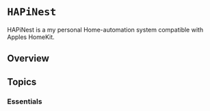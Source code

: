 # ``HAPiNest``

<!--@Metadata {-->
<!--    @PageKind(article)-->
<!--    @PageImage(-->
<!--           purpose: icon, -->
<!--           source: "HomeKitLogo", -->
<!--           alt: "Some generic Homekit logo")-->
<!--    @PageColor(yellow)-->
<!--}-->

HAPiNest is a my personal Home-automation system compatible with Apples HomeKit.

## Overview

<!--![The HAPiNest icon](icon_256x256.png)-->


<!--The program implements the  [HomeKit Accessory Protocol (HAP)](../Resources/HAP-Specification-Non-Commercial-Version.pdf).  -->
<!--It serves as a HomeKit bridge that bundles different HomeKit accessories.  -->
<!--Those accessories can be controlled with Apples Home app (or any other HomeKit-client).  -->
<!--Hardware drivers for each accessory-type are then used to translate the actions into the hardware.-->

## Topics

### Essentials



